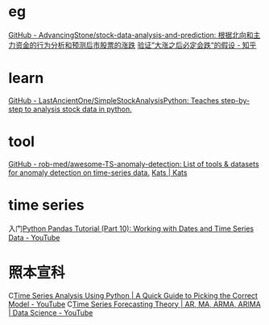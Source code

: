 # eg
[GitHub - AdvancingStone/stock-data-analysis-and-prediction: 根据北向和主力资金的行为分析和预测后市股票的涨跌](https://github.com/AdvancingStone/stock-data-analysis-and-prediction)
[验证”大涨之后必定会跌“的假设 - 知乎](https://zhuanlan.zhihu.com/p/389534731)

# learn
[GitHub - LastAncientOne/SimpleStockAnalysisPython: Teaches step-by-step to analysis stock data in python.](https://github.com/LastAncientOne/SimpleStockAnalysisPython)
# tool
[GitHub - rob-med/awesome-TS-anomaly-detection: List of tools & datasets for anomaly detection on time-series data.](https://github.com/rob-med/awesome-TS-anomaly-detection)
[Kats | Kats](https://facebookresearch.github.io/Kats/)
# time series
入门[Python Pandas Tutorial (Part 10): Working with Dates and Time Series Data - YouTube](https://www.youtube.com/watch?v=UFuo7EHI8zc)
# 照本宣科
C[Time Series Analysis Using Python | A Quick Guide to Picking the Correct Model - YouTube](https://www.youtube.com/watch?v=uMObF9jEKt4&list=PLtIY5kwXKny91_IbkqcIXuv6t1prQwFhO&index=6)
C[Time Series Forecasting Theory | AR, MA, ARMA, ARIMA | Data Science - YouTube](https://www.youtube.com/watch?v=Aw77aMLj9uM)